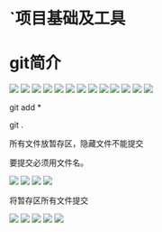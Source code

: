 # `项目基础及工具



# git简介

<img src="./pic/1.jpg"/>

<img src="./pic/2.jpg"/>

<img src="./pic/3.jpg"/>

<img src="./pic/4.jpg"/>



<img src="./pic/5.jpg"/>

<img src="./pic/6.jpg"/>

<img src="./pic/7.jpg"/>

<img src="./pic/8.jpg"/>



<img src="./pic/9.jpg"/>

<img src="./pic/10.jpg"/>

<img src="./pic/11.jpg"/>

<img src="./pic/12.jpg"/>

<img src="./pic/13.jpg"/>

git add *

git .

所有文件放暂存区，隐藏文件不能提交

要提交必须用文件名。

<img src="./pic/14.jpg"/>

<img src="./pic/15.jpg"/>

<img src="./pic/16.jpg"/>

<img src="./pic/17.jpg"/>

将暂存区所有文件提交

<img src="./pic/22.jpg"/>



<img src="./pic/18.jpg"/>

<img src="./pic/19.jpg"/>

<img src="./pic/20.jpg"/>

<img src="./pic/21.jpg"/>






